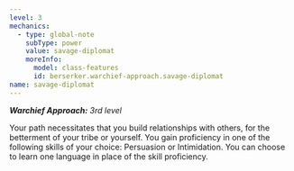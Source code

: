 ```yaml
---
level: 3
mechanics:
  - type: global-note
    subType: power
    value: savage-diplomat
    moreInfo:
      model: class-features
      id: berserker.warchief-approach.savage-diplomat
name: savage-diplomat
---
```

_**Warchief Approach:** 3rd level_
Your path necessitates that you build relationships with others, for the betterment of your tribe or yourself. You gain proficiency in one of the following skills of your choice: Persuasion or Intimidation. You can choose to learn one language in place of the skill proficiency.